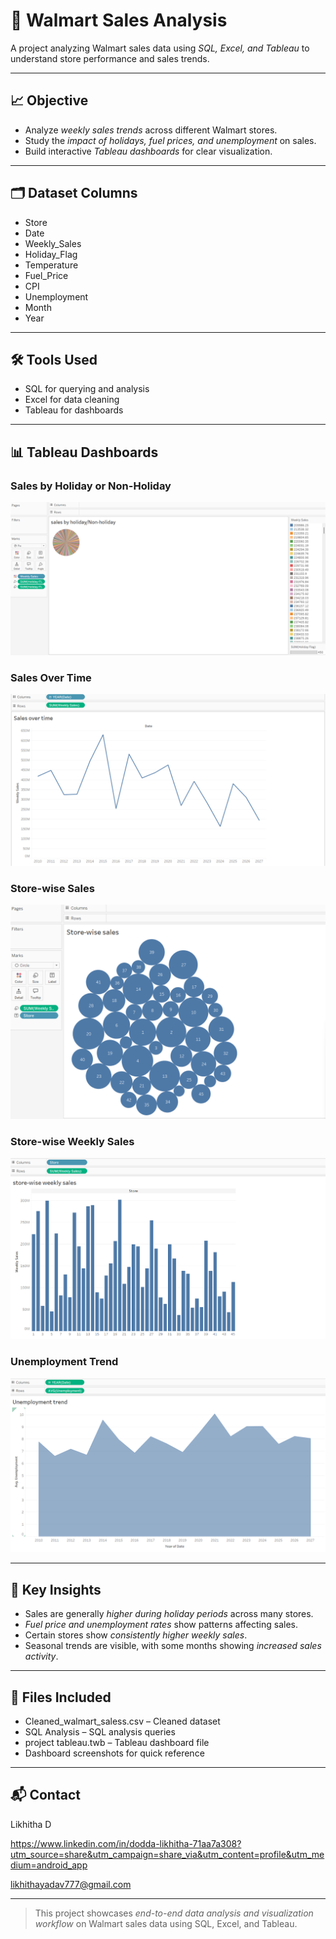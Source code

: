 # 🛒 Walmart Sales Analysis

A project analyzing Walmart sales data using *SQL, Excel, and Tableau* to understand store performance and sales trends.

---

## 📈 Objective

- Analyze *weekly sales trends* across different Walmart stores.
- Study the *impact of holidays, fuel prices, and unemployment* on sales.
- Build interactive *Tableau dashboards* for clear visualization.

---

## 🗂 Dataset Columns

- Store
- Date
- Weekly_Sales
- Holiday_Flag
- Temperature
- Fuel_Price
- CPI
- Unemployment
- Month
- Year

---

## 🛠 Tools Used

- SQL for querying and analysis
- Excel for data cleaning
- Tableau for dashboards

---

## 📊 Tableau Dashboards

### Sales by Holiday or Non-Holiday
![Sales by Holiday](sales%20by%20holiday%20or%20non%20holiday.png)

### Sales Over Time
![Sales Over Time](sales%20over%20time.png)

### Store-wise Sales
![Store Wise Sales](store%20wise%20sales.png)

### Store-wise Weekly Sales
![Store Wise Weekly Sales](store%20wise%20weekly%20sales.png)

### Unemployment Trend
![Unemployment Trend](unemployment%20trend.png)

---

## 🚀 Key Insights

- Sales are generally *higher during holiday periods* across many stores.
- *Fuel price and unemployment rates* show patterns affecting sales.
- Certain stores show *consistently higher weekly sales*.
- Seasonal trends are visible, with some months showing *increased sales activity*.

---

## 📂 Files Included

- Cleaned_walmart_saless.csv – Cleaned dataset
- SQL Analysis – SQL analysis queries
- project tableau.twb – Tableau dashboard file
- Dashboard screenshots for quick reference

---

## 📬 Contact

Likhitha D 

https://www.linkedin.com/in/dodda-likhitha-71aa7a308?utm_source=share&utm_campaign=share_via&utm_content=profile&utm_medium=android_app 

likhithayadav777@gmail.com

---

> This project showcases *end-to-end data analysis and visualization workflow* on Walmart sales data using SQL, Excel, and Tableau.

